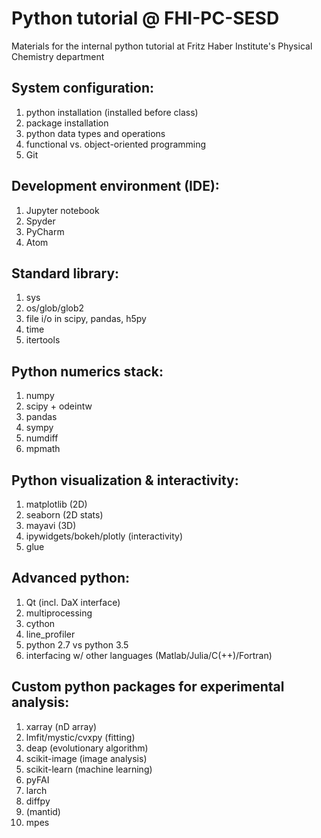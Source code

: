# Python tutorial @ FHI-PC-SESD
Materials for the internal python tutorial at Fritz Haber Institute's Physical Chemistry department

## System configuration: 
1. python installation (installed before class)
2. package installation 
3. python data types and operations 
4. functional vs. object-oriented programming 
5. Git 


## Development environment (IDE): 
1. Jupyter notebook 
2. Spyder 
3. PyCharm 
4. Atom 


## Standard library: 
1. sys 
2. os/glob/glob2 
3. file i/o in scipy, pandas, h5py 
4. time 
5. itertools 


## Python numerics stack: 
1. numpy 
2. scipy + odeintw 
3. pandas 
4. sympy 
5. numdiff 
6. mpmath 


## Python visualization & interactivity: 
1. matplotlib (2D) 
2. seaborn (2D stats) 
3. mayavi (3D) 
4. ipywidgets/bokeh/plotly (interactivity) 
5. glue 


## Advanced python: 
1. Qt (incl. DaX interface) 
2. multiprocessing 
3. cython 
4. line_profiler 
5. python 2.7 vs python 3.5 
6. interfacing w/ other languages (Matlab/Julia/C(++)/Fortran) 


## Custom python packages for experimental analysis: 
1. xarray (nD array) 
2. lmfit/mystic/cvxpy (fitting) 
3. deap (evolutionary algorithm) 
4. scikit-image (image analysis) 
5. scikit-learn (machine learning) 
6. pyFAI 
7. larch 
8. diffpy 
9. (mantid) 
10. mpes
